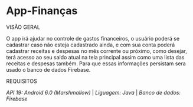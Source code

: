 # App-Finanças

VISÃO GERAL

O app irá ajudar no controle de gastos financeiros, o usuário poderá se cadastrar caso não esteja cadastrado ainda, e com sua conta poderá cadastrar receitas e despesas no mês corrente ou próximo, como desejar, terá acesso ao seu saldo atual na tela principal  assim como uma lista das receitas e despesas também. Para que essas informações persistam sera usado o banco de dados Firebase.

REQUISITOS

  *API 19: Android 6.0 (Marshmallow)* |
  *Liguagem: Java* |
  *Banco de dados: Firebase* 
  
 
  
 
  
